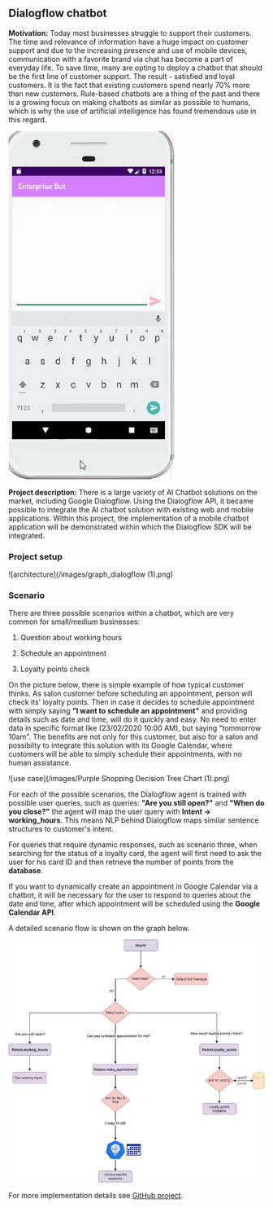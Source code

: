 ## Dialogflow chatbot

**Motivation:** Today most businesses struggle to support their customers. The time and relevance of information have a huge impact on customer support and due to the increasing presence and use of mobile devices, communication with a favorite brand via chat has become a part of everyday life. To save time, many are opting to deploy a chatbot that should be the first line of customer support. The result - satisfied and loyal customers. It is the fact that existing customers spend nearly 70% more than new customers. 
Rule-based chatbots are a thing of the past and there is a growing focus on making chatbots as similar as possible to humans, which is why the use of artificial intelligence has found tremendous use in this regard.

![Chatbot](/images/chat.gif) 

**Project description:** There is a large variety of AI Chatbot solutions on the market, including Google Dialogflow. Using the Dialogflow API, it became possible to integrate the AI chatbot solution with existing web and mobile applications. Within this project, the implementation of a mobile chatbot application will be demonstrated within which the Dialogflow SDK will be integrated.

### Project setup


![architecture](/images/graph_dialogflow (1).png)


### Scenario

There are three possible scenarios within a chatbot, which are very common for small/medium businesses:

1. Question about working hours

2. Schedule an appointment

3. Loyalty points check

On the picture below, there is simple example of how typical customer thinks. As salon customer before scheduling an appointment, person will check its' loyalty points. Then in case it decides to schedule appointment with simply saying __"I want to schedule an appointment"__ and providing details such as date and time, will do it quickly and easy. No need to enter data in specific format like (23/02/2020 10:00 AM), but saying "tommorrow 10am". 
The benefits are not only for this customer, but also for a salon and possibilty to integrate this solution with its Google Calendar, where customers will be able to simply schedule their appointments, with no human assistance. 

![use case](/images/Purple Shopping Decision Tree Chart (1).png)

For each of the possible scenarios, the Dialogflow agent is trained with possible user queries, such as queries:
__"Are you still open?"__ and __"When do you close?"__ the agent will map the user query with __Intent -> working_hours__. This means NLP behind Dialogflow maps similar sentence structures to customer's intent.

For queries that require dynamic responses, such as scenario three, when searching for the status of a loyalty card, the agent will first need to ask the user for his card ID and then retrieve the number of points from the **database**.

If you want to dynamically create an appointment in Google Calendar via a chatbot, it will be necessary for the user to respond to queries about the date and time, after which appointment will be scheduled using the **Google Calendar API**.

A detailed scenario flow is shown on the graph below.

![use case](/images/dialogflow.png)

For more implementation details see [GitHub project](https://github.com/vildanap/DialogflowChatbot).

